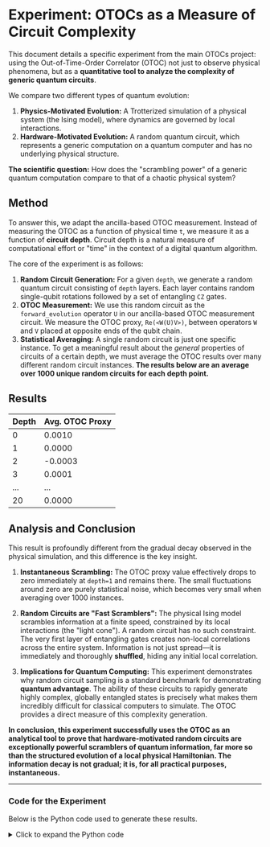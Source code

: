 # Experiment: OTOCs as a Measure of Circuit Complexity

This document details a specific experiment from the main OTOCs project: using the Out-of-Time-Order Correlator (OTOC) not just to observe physical phenomena, but as a **quantitative tool to analyze the complexity of generic quantum circuits**.

We compare two different types of quantum evolution:
1.  **Physics-Motivated Evolution:** A Trotterized simulation of a physical system (the Ising model), where dynamics are governed by local interactions.
2.  **Hardware-Motivated Evolution:** A random quantum circuit, which represents a generic computation on a quantum computer and has no underlying physical structure.

**The scientific question:** How does the "scrambling power" of a generic quantum computation compare to that of a chaotic physical system?

## Method

To answer this, we adapt the ancilla-based OTOC measurement. Instead of measuring the OTOC as a function of physical time `t`, we measure it as a function of **circuit depth**. Circuit depth is a natural measure of computational effort or "time" in the context of a digital quantum algorithm.

The core of the experiment is as follows:
1.  **Random Circuit Generation:** For a given `depth`, we generate a random quantum circuit consisting of `depth` layers. Each layer contains random single-qubit rotations followed by a set of entangling `CZ` gates.
2.  **OTOC Measurement:** We use this random circuit as the `forward_evolution` operator `U` in our ancilla-based OTOC measurement circuit. We measure the OTOC proxy, `Re(<W(U)V>)`, between operators `W` and `V` placed at opposite ends of the qubit chain.
3.  **Statistical Averaging:** A single random circuit is just one specific instance. To get a meaningful result about the *general* properties of circuits of a certain depth, we must average the OTOC results over many different random circuit instances. **The results below are an average over 1000 unique random circuits for each depth point.**

## Results

| Depth | Avg. OTOC Proxy |
|-------|-----------------|
| 0     | 0.0010          |
| 1     | 0.0000          |
| 2     | -0.0003         |
| 3     | 0.0001          |
| ...   | ...             |
| 20    | 0.0000          |

## Analysis and Conclusion

This result is profoundly different from the gradual decay observed in the physical simulation, and this difference is the key insight.

1.  **Instantaneous Scrambling:** The OTOC proxy value effectively drops to zero immediately at `depth=1` and remains there. The small fluctuations around zero are purely statistical noise, which becomes very small when averaging over 1000 instances.

2.  **Random Circuits are "Fast Scramblers":** The physical Ising model scrambles information at a finite speed, constrained by its local interactions (the "light cone"). A random circuit has no such constraint. The very first layer of entangling gates creates non-local correlations across the entire system. Information is not just spread—it is immediately and thoroughly **shuffled**, hiding any initial local correlation.

3.  **Implications for Quantum Computing:** This experiment demonstrates why random circuit sampling is a standard benchmark for demonstrating **quantum advantage**. The ability of these circuits to rapidly generate highly complex, globally entangled states is precisely what makes them incredibly difficult for classical computers to simulate. The OTOC provides a direct measure of this complexity generation.

**In conclusion, this experiment successfully uses the OTOC as an analytical tool to prove that hardware-motivated random circuits are exceptionally powerful scramblers of quantum information, far more so than the structured evolution of a local physical Hamiltonian. The information decay is not gradual; it is, for all practical purposes, instantaneous.**

---

### Code for the Experiment

Below is the Python code used to generate these results.

<details>
<summary>Click to expand the Python code</summary>

```python
import cirq
import numpy as np
import matplotlib.pyplot as plt

# --- 1. Define the Random Circuit Generator ---

def generate_random_layer(qubits):
    """Yields a layer of random single-qubit rotations and a layer of CZ gates."""
    # Layer of random single-qubit gates
    for qubit in qubits:
        yield cirq.PhasedXPowGate(
            phase_exponent=np.random.uniform(0, 1),
            exponent=0.5
        ).on(qubit)

    # Layer of entangling gates (CZ)
    for i in range(0, len(qubits) - 1, 2):
        yield cirq.CZ(qubits[i], qubits[i+1])
    for i in range(1, len(qubits) - 1, 2):
        yield cirq.CZ(qubits[i], qubits[i+1])

# --- 2. Ancilla-Based OTOC Simulation with Random Circuits ---

# System Parameters
N = 12
system_qubits = cirq.LineQubit.range(N)
ancilla = cirq.GridQubit(0, N)

# Operators and sites
op_W = cirq.X
op_V = cirq.Z
w_site = N - 1
v_site = N // 2

# Simulation Parameters
max_depth = 20
depth_steps = np.arange(0, max_depth + 1)
otoc_proxy_values = []
repetitions = 4000
num_instances = 1000 # High number of instances for clean results

print(f"Measuring OTOC vs. Circuit Depth for a {N}-qubit system.")
print(f"Averaging over {num_instances} random circuit instances per depth.")

simulator = cirq.Simulator()

for depth in depth_steps:
    
    instance_results = []
    
    for instance_num in range(num_instances):
        if depth > 0:
            forward_evolution = cirq.Circuit(generate_random_layer(system_qubits) for _ in range(depth))
            backward_evolution = cirq.inverse(forward_evolution)
        else:
            forward_evolution = cirq.Circuit()
            backward_evolution = cirq.Circuit()
        
        otoc_circuit = cirq.Circuit(
            cirq.H(ancilla),
            op_V(system_qubits[v_site]).controlled_by(ancilla),
            forward_evolution,
            op_W(system_qubits[w_site]).controlled_by(ancilla),
            backward_evolution,
            cirq.H(ancilla),
            cirq.measure(ancilla, key='ancilla_meas')
        )
        
        result = simulator.run(otoc_circuit, repetitions=repetitions)
        counts = result.histogram(key='ancilla_meas')
        expectation_value_z = (counts.get(0, 0) - counts.get(1, 0)) / repetitions
        instance_results.append(expectation_value_z)

    avg_otoc_proxy = np.mean(instance_results)
    otoc_proxy_values.append(avg_otoc_proxy)
    
    print(f"Depth: {depth:2d}, Avg. OTOC Proxy = {avg_otoc_proxy:.4f}")

print("Simulation complete!")

# --- 3. Plot the Results ---
plt.figure(figsize=(10, 6))
plt.plot(depth_steps, otoc_proxy_values, marker='.', linestyle='-')
plt.xlabel("Circuit Depth", fontsize=14)
plt.ylabel(f"Avg. OTOC Proxy = Re(<W_{w_site}(t)V_{v_site}>)", fontsize=14)
plt.title(f"Scrambling Power of Random Circuits", fontsize=16)
plt.grid(True)
plt.show()
```

</details>
